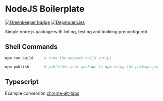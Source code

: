 # NodeJS Boilerplate

[![Greenkeeper badge](https://badges.greenkeeper.io/iamogbz/node-js-boilerplate.svg)](https://greenkeeper.io/)
[![Dependencies](https://david-dm.org/iamogbz/node-js-boilerplate.svg)](https://github.com/iamogbz/node-js-boilerplate)

Simple node js package with linting, testing and building preconfigured

## Shell Commands

```sh
npm run build     # runs the webpack build script
```

```sh
npm publish       # publishes your package to npm using the package.json config
```

## Typescript

Example conversion [chrome-alt-tabs](https://github.com/iamogbz/chrome-alt-tabs/pull/9)
